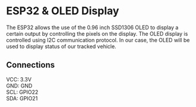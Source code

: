 # ESP32 & OLED Display

The ESP32 allows the use of the 0.96 inch SSD1306 OLED to display
a certain output by controlling the pixels on the display. The
OLED display is controlled using I2C communication protocol. In
our case, the OLED will be used to display status of our tracked
vehicle.

## Connections

VCC: 3.3V<br/>
GND: GND<br/>
SCL: GPIO22<br/>
SDA: GPIO21

